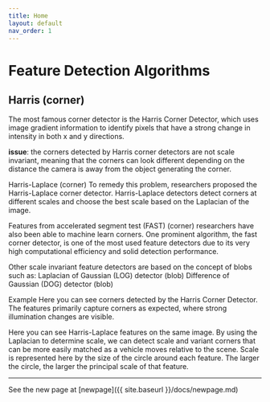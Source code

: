 ```yaml
---
title: Home
layout: default
nav_order: 1
---
```


# Feature Detection Algorithms

## Harris (corner)
The most famous corner detector is the Harris Corner Detector, which uses image gradient information to identify pixels that have a strong change in intensity in both x and y directions.

**issue**: the corners detected by Harris corner detectors are not scale invariant, meaning that the corners can look different depending on the distance the camera is away from the object generating the corner. 

Harris-Laplace (corner)
To remedy this problem, researchers proposed the Harris-Laplace corner detector. Harris-Laplace detectors detect corners at different scales and choose the best scale based on the Laplacian of the image.

Features from accelerated segment test (FAST) (corner)
researchers have also been able to machine learn corners. One prominent algorithm, the fast corner detector, is one of the most used feature detectors due to its very high computational efficiency and solid detection performance. 

Other scale invariant feature detectors are based on the concept of blobs such as:
Laplacian of Gaussian (LOG) detector (blob)
Difference of Gaussian (DOG) detector (blob)

Example
Here you can see corners detected by the Harris Corner Detector. The features primarily capture corners as expected, where strong illumination changes are visible. 

Here you can see Harris-Laplace features on the same image. By using the Laplacian to determine scale, we can detect scale and variant corners that can be more easily matched as a vehicle moves relative to the scene. Scale is represented here by the size of the circle around each feature. The larger the circle, the larger the principal scale of that feature.

----
See the new page at [newpage]({{ site.baseurl }}/docs/newpage.md)

